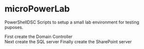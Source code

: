 # microPowerLab
PowerShellDSC Scripts to setup a small lab environment for testing puposes.


First create the Domain Controller<br>
Next create the SQL server
Finally create the SharePoint server
